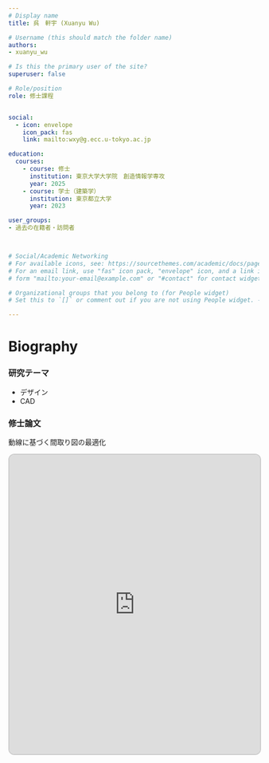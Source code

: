 ```yaml
---
# Display name
title: 呉　軒宇 (Xuanyu Wu)

# Username (this should match the folder name)
authors: 
- xuanyu_wu

# Is this the primary user of the site?
superuser: false

# Role/position
role: 修士課程


social:
  - icon: envelope
    icon_pack: fas
    link: mailto:wxy@g.ecc.u-tokyo.ac.jp

education:
  courses:
    - course: 修士
      institution: 東京大学大学院　創造情報学専攻
      year: 2025
    - course: 学士（建築学）
      institution: 東京都立大学
      year: 2023

user_groups:
- 過去の在籍者・訪問者



# Social/Academic Networking
# For available icons, see: https://sourcethemes.com/academic/docs/page-builder/#icons
# For an email link, use "fas" icon pack, "envelope" icon, and a link in the
# form "mailto:your-email@example.com" or "#contact" for contact widget.

# Organizational groups that you belong to (for People widget)
# Set this to `[]` or comment out if you are not using People widget. -->

---
```



# **Biography**
<!-- 東京大学大学院　情報理工学系研究科　創造情報学専攻　梅谷研究室修士一年の学生です． -->

<style>
  .responsive-iframe {
    width: 100%;
    height: 600px;
  }


  @media (max-width: 768px) {
    .responsive-iframe {
      height: 400px; 
    }
  }
</style>


### 研究テーマ
  - デザイン
  - CAD
  
### 修士論文
動線に基づく間取り図の最適化


<div class="iframe-container">
  <iframe src="https://i.xwu.ch/" 
  width="100%" height="600px" 
  style="border: 2px solid #ccc; border-radius: 12px; ">
  </iframe>
</div>

